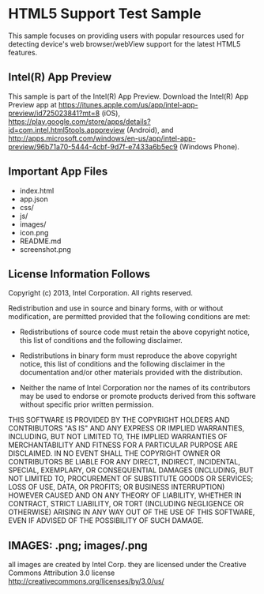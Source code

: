 HTML5 Support Test Sample
=========================
This sample focuses on providing users with popular resources used for detecting device's web browser/webView support for the latest HTML5 features.

Intel(R) App Preview
-------------------------------------------
This sample is part of the Intel(R) App Preview. Download the Intel(R) App Preview app at https://itunes.apple.com/us/app/intel-app-preview/id725023841?mt=8
(iOS), https://play.google.com/store/apps/details?id=com.intel.html5tools.apppreview (Android), and http://apps.microsoft.com/windows/en-us/app/intel-app-preview/96b71a70-5444-4cbf-9d7f-e7433a6b5ec9 (Windows Phone).

Important App Files
---------------------------
* index.html
* app.json
* css/
* js/
* images/
* icon.png
* README.md
* screenshot.png

License Information Follows
---------------------------
Copyright (c) 2013, Intel Corporation. All rights reserved.

Redistribution and use in source and binary forms, with or without modification, 
are permitted provided that the following conditions are met:

- Redistributions of source code must retain the above copyright notice, 
  this list of conditions and the following disclaimer.

- Redistributions in binary form must reproduce the above copyright notice, 
  this list of conditions and the following disclaimer in the documentation 
  and/or other materials provided with the distribution.

- Neither the name of Intel Corporation nor the names of its contributors 
  may be used to endorse or promote products derived from this software 
  without specific prior written permission.

THIS SOFTWARE IS PROVIDED BY THE COPYRIGHT HOLDERS AND CONTRIBUTORS "AS IS" 
AND ANY EXPRESS OR IMPLIED WARRANTIES, INCLUDING, BUT NOT LIMITED TO, 
THE IMPLIED WARRANTIES OF MERCHANTABILITY AND FITNESS FOR A PARTICULAR PURPOSE 
ARE DISCLAIMED. IN NO EVENT SHALL THE COPYRIGHT OWNER OR CONTRIBUTORS BE 
LIABLE FOR ANY DIRECT, INDIRECT, INCIDENTAL, SPECIAL, EXEMPLARY, OR 
CONSEQUENTIAL DAMAGES (INCLUDING, BUT NOT LIMITED TO, PROCUREMENT OF SUBSTITUTE 
GOODS OR SERVICES; LOSS OF USE, DATA, OR PROFITS; OR BUSINESS INTERRUPTION) 
HOWEVER CAUSED AND ON ANY THEORY OF LIABILITY, WHETHER IN CONTRACT, STRICT 
LIABILITY, OR TORT (INCLUDING NEGLIGENCE OR OTHERWISE) ARISING IN ANY WAY OUT 
OF THE USE OF THIS SOFTWARE, EVEN IF ADVISED OF THE POSSIBILITY OF SUCH DAMAGE.

IMAGES: .png; images/.png
---------------------------
all images are created by Intel Corp. they are licensed under the Creative Commons Attribution 3.0 license http://creativecommons.org/licenses/by/3.0/us/
